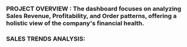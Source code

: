 ### PROJECT OVERVIEW : The dashboard focuses on analyzing Sales Revenue, Profitability, and Order patterns, offering a holistic view of the company's financial health.
### SALES TRENDS ANALYSIS: 
